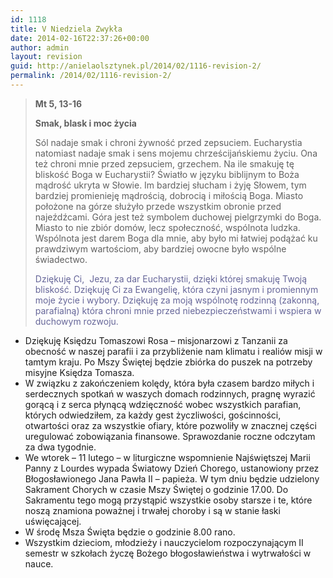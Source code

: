 ```yaml
---
id: 1118
title: V Niedziela Zwykła
date: 2014-02-16T22:37:26+00:00
author: admin
layout: revision
guid: http://anielaolsztynek.pl/2014/02/1116-revision-2/
permalink: /2014/02/1116-revision-2/
---
```

> **Mt 5, 13-16**
> 
> **Smak, blask i moc życia**
> 
> Sól nadaje smak i chroni żywność przed zepsuciem. Eucharystia natomiast nadaje smak i sens mojemu chrześcijańskiemu życiu. Ona też chroni mnie przed zepsuciem, grzechem. Na ile smakuję tę bliskość Boga w Eucharystii? Światło w języku biblijnym to Boża mądrość ukryta w Słowie. Im bardziej słucham i żyję Słowem, tym bardziej promienieję mądrością, dobrocią i miłością Boga. Miasto położone na górze służyło przede wszystkim obronie przed najeźdźcami. Góra jest też symbolem duchowej pielgrzymki do Boga. Miasto to nie zbiór domów, lecz społeczność, wspólnota ludzka. Wspólnota jest darem Boga dla mnie, aby było mi łatwiej podążać ku prawdziwym wartościom, aby bardziej owocne było wspólne świadectwo.
> 
> <span style="color: #666699;">Dziękuję Ci,  Jezu, za dar Eucharystii, dzięki której smakuję Twoją bliskość. Dziękuję Ci za Ewangelię, która czyni jasnym i promiennym moje życie i wybory. Dziękuję za moją wspólnotę rodzinną (zakonną, parafialną) która chroni mnie przed niebezpieczeństwami i wspiera w duchowym rozwoju.</span>

  * Dziękuję Księdzu Tomaszowi Rosa &#8211; misjonarzowi z Tanzanii za obecność w naszej parafii i za przybliżenie nam klimatu i realiów misji w tamtym kraju. Po Mszy Świętej będzie zbiórka do puszek na potrzeby misyjne Księdza Tomasza.
  * W związku z zakończeniem kolędy, która była czasem bardzo miłych i serdecznych spotkań w waszych domach rodzinnych, pragnę wyrazić gorącą i z serca płynącą wdzięczność wobec wszystkich parafian, których odwiedziłem, za każdy gest życzliwości, gościnności, otwartości oraz za wszystkie ofiary, które pozwoliły w znacznej części uregulować zobowiązania finansowe. Sprawozdanie roczne odczytam za dwa tygodnie.
  * We wtorek &#8211; 11 lutego &#8211; w liturgiczne wspomnienie Najświętszej Marii Panny z Lourdes wypada Światowy Dzień Chorego, ustanowiony przez Błogosławionego Jana Pawła II &#8211; papieża. W tym dniu będzie udzielony Sakrament Chorych w czasie Mszy Świętej o godzinie 17.00. Do Sakramentu tego mogą przystąpić wszystkie osoby starsze i te, które noszą znamiona poważnej i trwałej choroby i są w stanie łaski uświęcającej.
  * W środę Msza Święta będzie o godzinie 8.00 rano.
  * Wszystkim dzieciom, młodzieży i nauczycielom rozpoczynającym II semestr w szkołach życzę Bożego błogosławieństwa i wytrwałości w nauce.